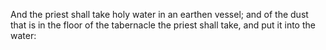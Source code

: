 And the priest shall take holy water in an earthen vessel; and of the dust that is in the floor of the tabernacle the priest shall take, and put it into the water:
